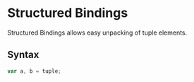 # Structured Bindings

Structured Bindings allows easy unpacking of tuple elements.

## Syntax 

```js
var a, b = tuple; 
```